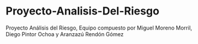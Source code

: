 # Proyecto-Analisis-Del-Riesgo
Proyecto Análisis del Riesgo, Equipo compuesto por Miguel Moreno Morril, Diego Pintor Ochoa y Aranzazú Rendón Gómez
